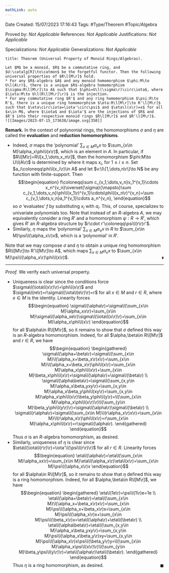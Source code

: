 ```yaml
---
mathLink: auto
---
```


<div class="topSpace"></div>

Date Created: 15/07/2023 17:16:43
Tags: #Type/Theorem #Topic/Algebra

Proved by: <i>Not Applicable</i>
References: <i>Not Applicable</i>
Justifications: <i>Not Applicable</i>

Specializations: <i>Not Applicable</i>
Generalizations: <i>Not Applicable</i>

``` ad-Theorem
title: Theorem (Universal Property of Monoid Rings/Algebras).

Let $M$ be a monoid, $R$ be a commutative ring, and $U:\catalg[R]\to\catmon$ be the forgetful functor. Then the following universal properties of $R\l[M\r]$ hold.
* For any $R$-algebra $A$ and any monoid homomorphism $\phi:M\to U\l(A\r)$, there is a unique $R$-algebra homomorphism $\sigma:R\l[M\r]\to A$ such that $\phi=U\l(\sigma\r)\circ\iota$, where $\iota:M\to U\l(R\l[M\r]\r)$ is the injection.
* For any commutative ring $R'$ and any ring homomorphism $\psi:R\to R'$, there is a unique ring homomorphism $\eta:R\l[M\r]\to R'\l[M\r]$ such that $\eta\circ\iota=\iota'\circ\psi$ and $\eta\l(x\r)=x$ for all $x\in M$, where $\iota$ and $\iota'$ are the injections of $R$ and $R'$ into their respective monoid rings $R\l[M\r]$ and $R'\l[M\r]$.
![[Images/2023-07-15_173638/image.svg|350]]

```

<b>Remark.</b> In the context of polynomial rings, the homomorphisms $\sigma$ and $\eta$ are called the <b>evaluation</b> and <b>reduction homomorphisms</b>.
* Indeed, $\sigma$ maps the ‘polynomial’ $\sum_{x\in M}\alpha_xx$ to $\sum_{x\in M}\alpha_x\phi\l(x\r)$, which is an element in $A$. In particular, if $R\l[M\r]=R\l[x_1,\dots,x_n\r]$, then the homomorphism $\phi:M\to U\l(A\r)$ is determined by where it maps $x_i$, for $1\leq i\leq n$. Set $a_i\coloneqq\phi\l(x_i\r)\in A$ and let $v:\l\{1,\dots,n\r\}\to N$ be any function with finite-support. Then
$$\begin{equation}
    f\coloneqq\sum c_{v_1,\dots,v_n}x_1^{v_1}\cdots x_n^{v_n}\overset{\sigma}{\mapsto}\sum c_{v_1,\dots,v_n}\phi\l(x_1\r)^{v_1}\cdots\phi\l(x_n\r)^{v_n}=\sum c_{v_1,\dots,v_n}a_1^{v_1}\cdots a_n^{v_n},
\end{equation}$$
so $\sigma$ ‘evaluates’ $f$ by substituting $x_i$ with $a_i$. This, of course, specializes to univariate polynomials too. Note that instead of an $R$-algebra $A$, we may equivalently consider a ring $R'$ and a homomorphism $\psi:R\to R'$, which gives $R'$ an $R$-algebra structure by $r\cdot r'\coloneqq\psi\l(r\r)r'$.
* Similarly, $\eta$ maps the ‘polynomial’ $\sum_{x\in M}\alpha_xx$ in $R$ to $\sum_{x\in M}\psi\l(\alpha_x\r)x$, which is a ‘polynomial’ in $R'$.

Note that we may compose $\sigma$ and $\eta$ to obtain a unique ring homomorphism $R\l[M\r]\to R'\l[M\r]\to A$, which maps $\sum_{x\in M}\alpha_xx$ to $\sum_{x\in M}\psi\l(\alpha_x\r)\phi\l(x\r)$.<span style="float:right;">$\blacklozenge$</span>

---

<i>Proof.</i> We verify each universal property.
* Uniqueness is clear since the conditions force $\sigma\l(\iota\l(x\r)\r)=\phi\l(x\r)$ and $\sigma\l(re\r)=r\sigma\l(\iota\l(e\r)\r)=r$ for all $x\in M$ and $r\in R$, where $e\in M$ is the identity. Linearity forces
$$\begin{equation}
    \sigma\l(\alpha\r)=\sigma\l(\sum_{x\in M}\alpha_xx\r)=\sum_{x\in M}\sigma\l(\alpha_xe\r)\sigma\l(\iota\l(x\r)\r)=\sum_{x\in M}\alpha_x\phi\l(x\r)
\end{equation}$$
for all $\alpha\in R\l[M\r]$, so it remains to show that $\sigma$ defined this way is an $R$-algebra homomorphism. Indeed, for all $\alpha,\beta\in R\l[M\r]$ and $r\in R$, we have
$$\begin{equation}
    \begin{gathered}
        \sigma\l(\alpha+\beta\r)=\sigma\l(\sum_{x\in M}\l(\alpha_x+\beta_x\r)x\r)=\sum_{x\in M}\l(\alpha_x+\beta_x\r)\phi\l(x\r)=\sum_{x\in M}\alpha_x\phi\l(x\r)+\sum_{x\in M}\beta_x\phi\l(x\r)=\sigma\l(\alpha\r)+\sigma\l(\beta\r) \\
        \sigma\l(\alpha\beta\r)=\sigma\l(\sum_{x,y\in M}\alpha_x\beta_yxy\r)=\sum_{x,y\in M}\alpha_x\beta_y\phi\l(xy\r)=\sum_{x,y\in M}\alpha_x\phi\l(x\r)\beta_y\phi\l(y\r)=\l(\sum_{x\in M}\alpha_x\phi\l(x\r)\r)\l(\sum_{y\in M}\beta_y\phi\l(y\r)\r)=\sigma\l(\alpha\r)\sigma\l(\beta\r) \\
        \sigma\l(r\alpha\r)=\sigma\l(\sum_{x\in M}\l(r\alpha_x\r)x\r)=\sum_{x\in M}\l(r\alpha_x\r)\phi\l(x\r)=r\sum_{x\in M}\alpha_x\phi\l(x\r)=r\sigma\l(\alpha\r).
    \end{gathered}
\end{equation}$$
Thus $\sigma$ is an $R$-algebra homomorphism, as desired.
* Similarly, uniqueness of $\eta$ is clear since $\eta\l(\iota\l(r\r)\r)=\iota'\l(\psi\l(r\r)\r)$ for all $r\in R$. Linearity forces
$$\begin{equation}
    \eta\l(\alpha\r)=\eta\l(\sum_{x\in M}\alpha_xx\r)=\sum_{x\in M}\eta\l(\alpha_x\r)\eta\l(x\r)=\sum_{x\in M}\psi\l(\alpha_x\r)x
\end{equation}$$
for all $\alpha\in R\l[M\r]$, so it remains to show that $\eta$ defined this way is a ring homomorphism. Indeed, for all $\alpha,\beta\in R\l[M\r]$, we have
$$\begin{equation}
    \begin{gathered}
        \eta\l(1e\r)=\psi\l(1\r)e=1e \\
        \eta\l(\alpha+\beta\r)=\eta\l(\sum_{x\in M}\l(\alpha_x+\beta_x\r)x\r)=\sum_{x\in M}\psi\l(\alpha_x+\beta_x\r)x=\sum_{x\in M}\psi\l(\alpha_x\r)x+\sum_{x\in M}\psi\l(\beta_x\r)x=\eta\l(\alpha\r)+\eta\l(\beta\r) \\
        \eta\l(\alpha\beta\r)=\eta\l(\sum_{x,y\in M}\alpha_x\beta_yxy\r)=\sum_{x,y\in M}\psi\l(\alpha_x\beta_y\r)xy=\sum_{x,y\in M}\psi\l(\alpha_x\r)x\psi\l(\beta_y\r)y=\l(\sum_{x\in M}\alpha_x\psi\l(x\r)\r)\l(\sum_{y\in M}\beta_y\psi\l(y\r)\r)=\eta\l(\alpha\r)\eta\l(\beta\r).
    \end{gathered}
\end{equation}$$
Thus $\eta$ is a ring homomorphism, as desired.<span style="float:right;">$\blacksquare$</span>
